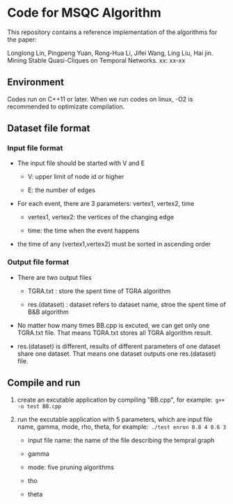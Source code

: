 # Code for MSQC  Algorithm

This repository contains a reference implementation of the algorithms for the paper:

Longlong Lin, Pingpeng Yuan, Rong-Hua Li, Jifei Wang, Ling Liu, Hai jin. Mining Stable Quasi-Cliques on Temporal Networks. xx: xx-xx

## Environment

Codes run on C++11 or later. When we run codes on linux, -O2 is recommended to optimizate compilation.

## Dataset file format

### Input file format

- The input file should be started with V and E

	-  V: upper limit of node id or higher  

	-  E: the number of edges

- For each event, there are 3 parameters: vertex1, vertex2, time

	- vertex1, vertex2: the vertices of the changing edge

	- time: the time when the event happens

- the time of any (vertex1,vertex2) must be sorted in ascending order

### Output file format

- There are two output files

	- TGRA.txt : store the spent time of TGRA algorithm 

	- res.(dataset) : dataset refers to dataset name, stroe the spent time of B&B algorithm

- No matter how many times BB.cpp is excuted, we can get only one TGRA.txt file. That means TGRA.txt stores all TGRA algorithm result.

- res.(dataset) is different, results of different parameters of one dataset share one dataset. That means one dataset outputs one res.(dataset) file.  

## Compile and run

1. create an excutable application by compiling "BB.cpp", for example:` g++ -o test BB.cpp`

2. run the excutable application with 5 parameters, which are input file name, gamma,  mode, rho, theta, for example:` ./test enron 0.8 4 0.6 3`

	- input file name: the name of the file describing the tempral graph

	- gamma

	- mode: five pruning algorithms

	- tho

	- theta
